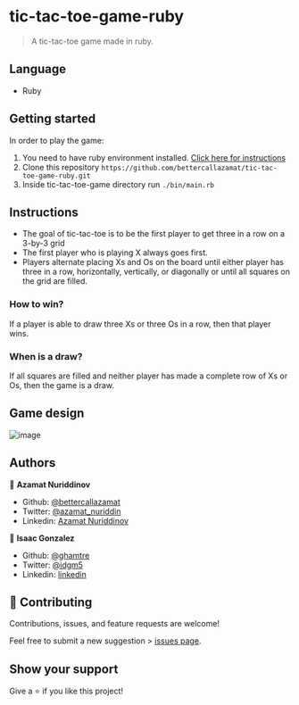 # tic-tac-toe-game-ruby
> A tic-tac-toe game made in ruby.

## Language
- Ruby

## Getting started
In order to play the game:

1. You need to have ruby environment installed. [Click here for instructions](https://www.ruby-lang.org/en/documentation/installation/)
2. Clone this repository `https://github.com/bettercallazamat/tic-tac-toe-game-ruby.git`
3. Inside tic-tac-toe-game directory run `./bin/main.rb`

## Instructions
- The goal of tic-tac-toe is to be the first player to get three in a row on a 3-by-3 grid
- The first player who is playing X always goes first.
- Players alternate placing Xs and Os on the board until either player has three in a row, horizontally, vertically, or diagonally or until all squares on the grid are filled.

### How to win?
If a player is able to draw three Xs or three Os in a row, then that player wins.

### When is a draw?
If all squares are filled and neither player has made a complete row of Xs or Os, then the game is a draw.

## Game design

![image](https://i.imgur.com/l8QRqvh.png)

## Authors

👤 **Azamat Nuriddinov**

- Github: [@bettercallazamat](https://github.com/bettercallazamat)
- Twitter: [@azamat_nuriddin](https://twitter.com/azamat_nuriddin)
- Linkedin: [Azamat Nuriddinov](https://www.linkedin.com/in/azamat-nuriddinov-57579868)

👤 **Isaac Gonzalez**

- Github: [@ghamtre](https://github.com/ghamtre)
- Twitter: [@idgm5](https://twitter.com/idgm5)
- Linkedin: [linkedin](https://www.linkedin.com/in/isaacmunguia)

## 🤝 Contributing

Contributions, issues, and feature requests are welcome!

Feel free to submit a new suggestion > [issues page](issues/).

## Show your support

Give a ⭐️ if you like this project!
